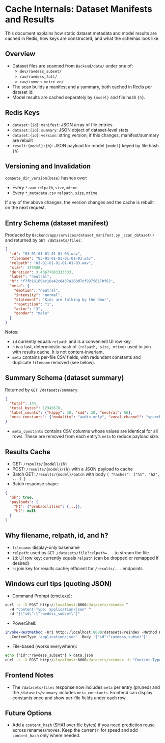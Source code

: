 # Cache Internals: Dataset Manifests and Results

This document explains how static dataset metadata and model results are cached in Redis, how keys are constructed, and what the schemas look like.

## Overview

- Dataset files are scanned from `Backend/data/` under one of:
  - `dev/ravdess_subset/`
  - `raw/ravdess_full/`
  - `raw/common_voice_en/`
- The scan builds a manifest and a summary, both cached in Redis per dataset id.
- Model results are cached separately by `{model}` and file hash `{h}`.

## Redis Keys

- `dataset:{id}:manifest`: JSON array of file entries
- `dataset:{id}:summary`: JSON object of dataset-level stats
- `dataset:{id}:version`: string version; if this changes, manifest/summary are rebuilt
- `result:{model}:{h}`: JSON payload for model `{model}` keyed by file hash `{h}`

## Versioning and Invalidation

`compute_dir_version(base)` hashes over:
- Every `*.wav` `relpath`, `size`, `mtime`
- Every `*_metadata.csv` `relpath`, `size`, `mtime`

If any of the above changes, the version changes and the cache is rebuilt on the next request.

## Entry Schema (dataset manifest)

Produced by `Backend/app/services/dataset_manifest.py` `_scan_dataset()` and returned by `GET /datasets/files`:

```json
{
  "id": "03-01-01-01-01-01-03.wav",
  "filename": "03-01-01-01-01-01-03.wav",
  "relpath": "03-01-01-01-01-01-03.wav",
  "size": 379588,
  "duration": 3.43677083333333,
  "label": "neutral",
  "h": "f7fb16169ec10e42c6437a268d7cf99756170f62",
  "meta": {
    "emotion": "neutral",
    "intensity": "normal",
    "statement": "Kids are talking by the door",
    "repetition": "1",
    "actor": "3",
    "gender": "male"
  }
}
```

Notes:
- `id` currently equals `relpath` and is a convenient UI row key.
- `h` is a fast, deterministic hash of `(relpath, size, mtime)` used to join with results cache. It is not content-invariant.
- `meta` contains per-file CSV fields, with redundant constants and duplicate `filename` removed (see below).

## Summary Schema (dataset summary)

Returned by `GET /datasets/summary`:

```json
{
  "total": 144,
  "total_bytes": 12345678,
  "label_counts": {"happy": 30, "sad": 20, "neutral": 50},
  "meta_constants": {"modality": "audio-only", "vocal_channel": "speech"}
}
```

- `meta_constants` contains CSV columns whose values are identical for all rows. These are removed from each entry’s `meta` to reduce payload size.

## Results Cache

- GET: `/results/{model}/{h}`
- POST: `/results/{model}/{h}` with a JSON payload to cache
- Batch GET: `/results/{model}/batch` with body `{ "hashes": ["h1", "h2", ...] }`
- Batch response shape:

```json
{
  "ok": true,
  "payloads": {
    "h1": {"probabilities": {...}},
    "h2": null
  }
}
```

## Why filename, relpath, id, and h?

- `filename`: display-only basename
- `relpath`: used by `GET /datasets/file?relpath=...` to stream the file
- `id`: UI row key; currently equals `relpath` (can be dropped or remapped if desired)
- `h`: join key for results cache; efficient for `/results/...` endpoints

## Windows curl tips (quoting JSON)

- Command Prompt (cmd.exe):

```cmd
curl -s -X POST http://localhost:8000/datasets/reindex ^
  -H "Content-Type: application/json" ^
  -d "{\"id\":\"ravdess_subset\"}"
```

- PowerShell:

```powershell
Invoke-RestMethod -Uri http://localhost:8000/datasets/reindex -Method Post `
  -ContentType 'application/json' -Body '{"id":"ravdess_subset"}'
```

- File-based (works everywhere):

```cmd
echo {"id":"ravdess_subset"} > data.json
curl -s -X POST http://localhost:8000/datasets/reindex -H "Content-Type: application/json" --data-binary @data.json
```

## Frontend Notes

- The `/datasets/files` response now includes `meta` per entry (pruned) and the `/datasets/summary` includes `meta_constants`. Frontend can display constants once and show per-file fields under each row.

## Future Options

- Add a `content_hash` (SHA1 over file bytes) if you need prediction reuse across renames/moves. Keep the current `h` for speed and add `content_hash` only where needed.
